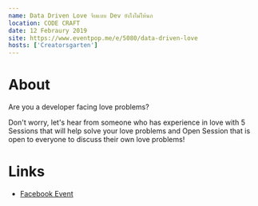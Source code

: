 ```yaml
---
name: Data Driven Love จีบแบบ Dev ยังไงไม่ให้นก
location: CODE CRAFT
date: 12 Febraury 2019
site: https://www.eventpop.me/e/5080/data-driven-love
hosts: ['Creatorsgarten']
---
```


# About

Are you a developer facing love problems?

Don't worry, let's hear from someone who has experience in love with 5 Sessions that will help solve your love problems and Open Session that is open to everyone to discuss their own love problems!

# Links

- [Facebook Event](https://www.facebook.com/events/348223013213549/)
